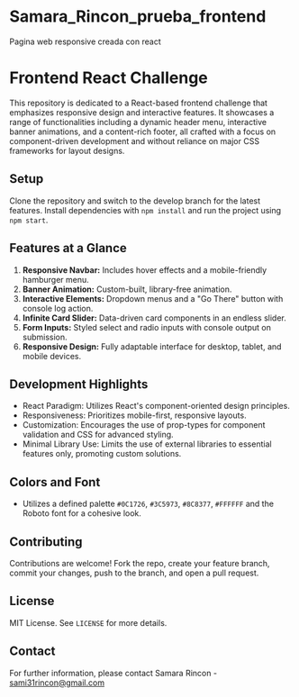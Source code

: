 # Samara_Rincon_prueba_frontend
Pagina web responsive creada con react

# Frontend React Challenge

This repository is dedicated to a React-based frontend challenge that emphasizes responsive design and interactive features. It showcases a range of functionalities including a dynamic header menu, interactive banner animations, and a content-rich footer, all crafted with a focus on component-driven development and without reliance on major CSS frameworks for layout designs.

## Setup
Clone the repository and switch to the develop branch for the latest features. 
Install dependencies with `npm install` and run the project using `npm start`.

## Features at a Glance

1. **Responsive Navbar:** Includes hover effects and a mobile-friendly hamburger menu.
2. **Banner Animation:** Custom-built, library-free animation.
3. **Interactive Elements:** Dropdown menus and a "Go There" button with console log action.
4. **Infinite Card Slider:** Data-driven card components in an endless slider.
5. **Form Inputs:** Styled select and radio inputs with console output on submission.
6. **Responsive Design:** Fully adaptable interface for desktop, tablet, and mobile devices.

## Development Highlights

- React Paradigm: Utilizes React's component-oriented design principles.
- Responsiveness: Prioritizes mobile-first, responsive layouts.
- Customization: Encourages the use of prop-types for component validation and CSS for advanced styling.
- Minimal Library Use: Limits the use of external libraries to essential features only, promoting custom solutions.

## Colors and Font

- Utilizes a defined palette `#0C1726`, `#3C5973`, `#8C8377`, `#FFFFFF` and the Roboto font for a cohesive look.

## Contributing

Contributions are welcome! Fork the repo, create your feature branch, commit your changes, push to the branch, and open a pull request.

## License

MIT License. See `LICENSE` for more details.

## Contact

For further information, please contact Samara Rincon - sami31rincon@gmail.com

